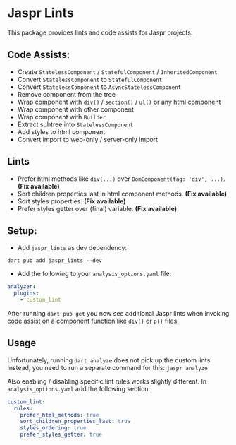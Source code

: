 # Jaspr Lints

This package provides lints and code assists for Jaspr projects.

## Code Assists:

- Create `StatelessComponent` / `StatefulComponent` / `InheritedComponent`
- Convert `StatelessComponent` to `StatefulComponent`
- Convert `StatelessComponent` to `AsyncStatelessComponent`
- Remove component from the tree
- Wrap component with `div()` / `section()` / `ul()` or any html component
- Wrap component with other component
- Wrap component with `Builder`
- Extract subtree into `StatelessComponent`
- Add styles to html component
- Convert import to web-only / server-only import

## Lints

- Prefer html methods like `div(...)` over `DomComponent(tag: 'div', ...)`. **(Fix available)**
- Sort children properties last in html component methods. **(Fix available)**
- Sort styles properties. **(Fix available)**
- Prefer styles getter over (final) variable. **(Fix available)**

## Setup:

* Add `jaspr_lints` as dev dependency:
```shell
dart pub add jaspr_lints --dev
```

* Add the following to your `analysis_options.yaml` file:
```yaml
analyzer:
  plugins:
    - custom_lint
```

After running `dart pub get` you now see additional Jaspr lints 
when invoking code assist on a component function like `div()` or `p()` files.

## Usage

Unfortunately, running `dart analyze` does not pick up the custom lints. 
Instead, you need to run a separate command for this: `jaspr analyze`

Also enabling / disabling specific lint rules works slightly different.
In `analysis_options.yaml` add the following section:

```yaml
custom_lint:
  rules:
    prefer_html_methods: true
    sort_children_properties_last: true
    styles_ordering: true
    prefer_styles_getter: true
```
